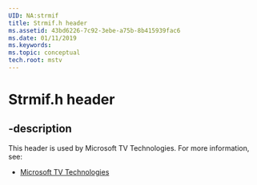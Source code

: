 ```yaml
---
UID: NA:strmif
title: Strmif.h header
ms.assetid: 43bd6226-7c92-3ebe-a75b-8b415939fac6
ms.date: 01/11/2019
ms.keywords: 
ms.topic: conceptual
tech.root: mstv
---
```


# Strmif.h header


## -description


This header is used by Microsoft TV Technologies. For more information, see:

- [Microsoft TV Technologies](../_mstv/index.md)

